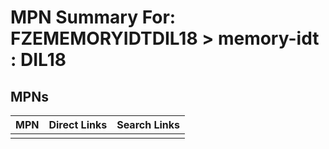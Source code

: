 



# MPN Summary For: FZEMEMORYIDTDIL18 > memory-idt : DIL18

## MPNs
  

|MPN|Direct Links|Search Links|
| :--- | :--- | :--- |
||||
